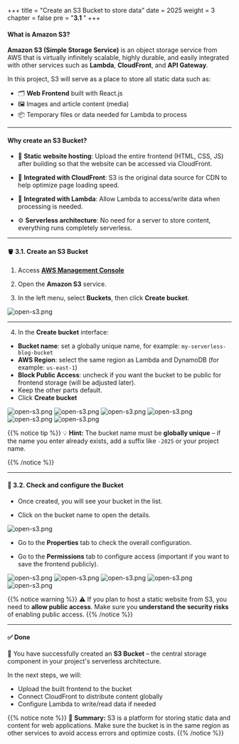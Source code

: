 +++
title = "Create an S3 Bucket to store data"
date = 2025
weight = 3
chapter = false
pre = "<b>3.1 </b>"
+++

#### What is Amazon S3?

**Amazon S3 (Simple Storage Service)** is an object storage service from AWS that is virtually infinitely scalable, highly durable, and easily integrated with other services such as **Lambda**, **CloudFront**, and **API Gateway**.

In this project, S3 will serve as a place to store all static data such as:

- 🗂️ **Web Frontend** built with React.js
- 🖼️ Images and article content (media)
- 📦 Temporary files or data needed for Lambda to process

---

#### Why create an S3 Bucket?

- 📁 **Static website hosting**: Upload the entire frontend (HTML, CSS, JS) after building so that the website can be accessed via CloudFront.

- 🔁 **Integrated with CloudFront**: S3 is the original data source for CDN to help optimize page loading speed.

- 🔐 **Integrated with Lambda**: Allow Lambda to access/write data when processing is needed.

- ⚙️ **Serverless architecture**: No need for a server to store content, everything runs completely serverless.

---

#### 🪣 3.1. Create an S3 Bucket

1. Access [**AWS Management Console**](https://aws.amazon.com/console/)
2. Open the **Amazon S3** service.

3. In the left menu, select **Buckets**, then click **Create bucket**.

![open-s3.png](/images/3-Create-DynamoDB-Table/3.1-Create-an-S3-Bucket-to-store-data/3.1.png)

---

4. In the **Create bucket** interface:

- **Bucket name**: set a globally unique name, for example: `my-serverless-blog-bucket`
- **AWS Region**: select the same region as Lambda and DynamoDB (for example: `us-east-1`)
- **Block Public Access**: uncheck if you want the bucket to be public for frontend storage (will be adjusted later).
- Keep the other parts default.
- Click **Create bucket**

![open-s3.png](/images/3-Create-DynamoDB-Table/3.1-Create-an-S3-Bucket-to-store-data/3.2.png)
![open-s3.png](/images/3-Create-DynamoDB-Table/3.1-Create-an-S3-Bucket-to-store-data/3.3.png)
![open-s3.png](/images/3-Create-DynamoDB-Table/3.1-Create-an-S3-Bucket-to-store-data/3.4.png)
![open-s3.png](/images/3-Create-DynamoDB-Table/3.1-Create-an-S3-Bucket-to-store-data/3.5.png)
![open-s3.png](/images/3-Create-DynamoDB-Table/3.1-Create-an-S3-Bucket-to-store-data/3.6.png)
![open-s3.png](/images/3-Create-DynamoDB-Table/3.1-Create-an-S3-Bucket-to-store-data/3.7.png)

{{% notice tip %}}
💡 **Hint:** The bucket name must be **globally unique** – if the name you enter already exists, add a suffix like `-2025` or your project name.

{{% /notice %}}

---

#### 📂 3.2. Check and configure the Bucket

- Once created, you will see your bucket in the list.

- Click on the bucket name to open the details.

![open-s3.png](/images/3-Create-DynamoDB-Table/3.1-Create-an-S3-Bucket-to-store-data/3.8.png)

- Go to the **Properties** tab to check the overall configuration.

- Go to the **Permissions** tab to configure access (important if you want to save the frontend publicly).

![open-s3.png](/images/3-Create-DynamoDB-Table/3.1-Create-an-S3-Bucket-to-store-data/3.9.png)
![open-s3.png](/images/3-Create-DynamoDB-Table/3.1-Create-an-S3-Bucket-to-store-data/3.10.png)
![open-s3.png](/images/3-Create-DynamoDB-Table/3.1-Create-an-S3-Bucket-to-store-data/3.11.png)
![open-s3.png](/images/3-Create-DynamoDB-Table/3.1-Create-an-S3-Bucket-to-store-data/3.12.png)
![open-s3.png](/images/3-Create-DynamoDB-Table/3.1-Create-an-S3-Bucket-to-store-data/3.13.png)

{{% notice warning %}}
⚠️ If you plan to host a static website from S3, you need to **allow public access**.
Make sure you **understand the security risks** of enabling public access.
{{% /notice %}}

---

#### ✅ Done

🎉 You have successfully created an **S3 Bucket** – the central storage component in your project's serverless architecture.

In the next steps, we will:

- Upload the built frontend to the bucket
- ​​Connect CloudFront to distribute content globally
- Configure Lambda to write/read data if needed

{{% notice note %}}
📌 **Summary:** S3 is a platform for storing static data and content for web applications. Make sure the bucket is in the same region as other services to avoid access errors and optimize costs.
{{% /notice %}}